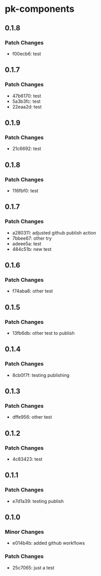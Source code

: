 # pk-components

## 0.1.8

### Patch Changes

- f00ecb6: test

## 0.1.7

### Patch Changes

- 47b6170: test
- 5a3b3fc: test
- 22eaa2d: test

## 0.1.9

### Patch Changes

- 21c6692: test

## 0.1.8

### Patch Changes

- 116fbf0: test

## 0.1.7

### Patch Changes

- a280311: adjusted github publish action
- 7bbee67: other try
- adeee5a: test
- 484c51b: new test

## 0.1.6

### Patch Changes

- f74aba8: other test

## 0.1.5

### Patch Changes

- 13fb6db: other test to publish

## 0.1.4

### Patch Changes

- 8cb0f7f: testing publishing

## 0.1.3

### Patch Changes

- dffe956: other test

## 0.1.2

### Patch Changes

- 4c83423: test

## 0.1.1

### Patch Changes

- e7d1a39: testing publish

## 0.1.0

### Minor Changes

- e014b4b: added github workflows

### Patch Changes

- 25c7065: just a test
